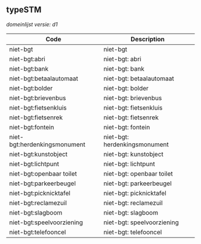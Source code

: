 ## typeSTM

*domeinlijst versie: d1* 

 |Code |Description	|
|	---	|	---	|
| niet-bgt | niet-bgt |
| niet-bgt:abri | niet-bgt: abri |
| niet-bgt:bank | niet-bgt: bank |
| niet-bgt:betaalautomaat | niet-bgt: betaalautomaat |
| niet-bgt:bolder | niet-bgt: bolder |
| niet-bgt:brievenbus | niet-bgt: brievenbus |
| niet-bgt:fietsenkluis | niet-bgt: fietsenkluis |
| niet-bgt:fietsenrek | niet-bgt: fietsenrek |
| niet-bgt:fontein | niet-bgt: fontein |
| niet-bgt:herdenkingsmonument | niet-bgt: herdenkingsmonument |
| niet-bgt:kunstobject | niet-bgt: kunstobject |
| niet-bgt:lichtpunt | niet-bgt: lichtpunt |
| niet-bgt:openbaar toilet | niet-bgt: openbaar toilet |
| niet-bgt:parkeerbeugel | niet-bgt: parkeerbeugel |
| niet-bgt:picknicktafel | niet-bgt: picknicktafel |
| niet-bgt:reclamezuil | niet-bgt: reclamezuil |
| niet-bgt:slagboom | niet-bgt: slagboom |
| niet-bgt:speelvoorziening | niet-bgt: speelvoorziening |
| niet-bgt:telefooncel | niet-bgt: telefooncel |
